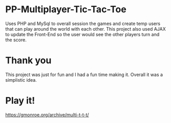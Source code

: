 # PP-Multiplayer-Tic-Tac-Toe
Uses PHP and MySql to overall session the games and create temp users that can play around the world with each other. This project also used AJAX to update the Front-End so the user would see the other players turn and the score.

# Thank you
This project was just for fun and I had a fun time making it. Overall it was a simplistic idea.

# Play it!
https://gmonroe.org/archive/multi-t-t-t/
